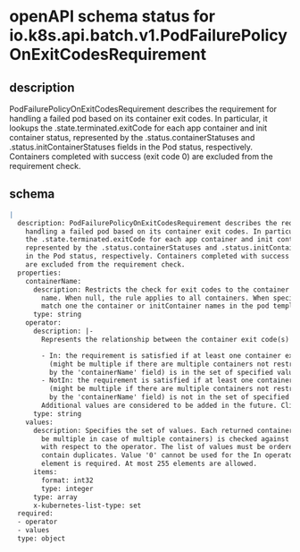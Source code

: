 # openAPI schema status for io.k8s.api.batch.v1.PodFailurePolicyOnExitCodesRequirement

## description

PodFailurePolicyOnExitCodesRequirement describes the requirement for handling a failed pod based on its container exit codes. In particular, it lookups the .state.terminated.exitCode for each app container and init container status, represented by the .status.containerStatuses and .status.initContainerStatuses fields in the Pod status, respectively. Containers completed with success (exit code 0) are excluded from the requirement check.

## schema

```yaml
|
  description: PodFailurePolicyOnExitCodesRequirement describes the requirement for
    handling a failed pod based on its container exit codes. In particular, it lookups
    the .state.terminated.exitCode for each app container and init container status,
    represented by the .status.containerStatuses and .status.initContainerStatuses fields
    in the Pod status, respectively. Containers completed with success (exit code 0)
    are excluded from the requirement check.
  properties:
    containerName:
      description: Restricts the check for exit codes to the container with the specified
        name. When null, the rule applies to all containers. When specified, it should
        match one the container or initContainer names in the pod template.
      type: string
    operator:
      description: |-
        Represents the relationship between the container exit code(s) and the specified values. Containers completed with success (exit code 0) are excluded from the requirement check. Possible values are:

        - In: the requirement is satisfied if at least one container exit code
          (might be multiple if there are multiple containers not restricted
          by the 'containerName' field) is in the set of specified values.
        - NotIn: the requirement is satisfied if at least one container exit code
          (might be multiple if there are multiple containers not restricted
          by the 'containerName' field) is not in the set of specified values.
        Additional values are considered to be added in the future. Clients should react to an unknown operator by assuming the requirement is not satisfied.
      type: string
    values:
      description: Specifies the set of values. Each returned container exit code (might
        be multiple in case of multiple containers) is checked against this set of values
        with respect to the operator. The list of values must be ordered and must not
        contain duplicates. Value '0' cannot be used for the In operator. At least one
        element is required. At most 255 elements are allowed.
      items:
        format: int32
        type: integer
      type: array
      x-kubernetes-list-type: set
  required:
  - operator
  - values
  type: object

```
